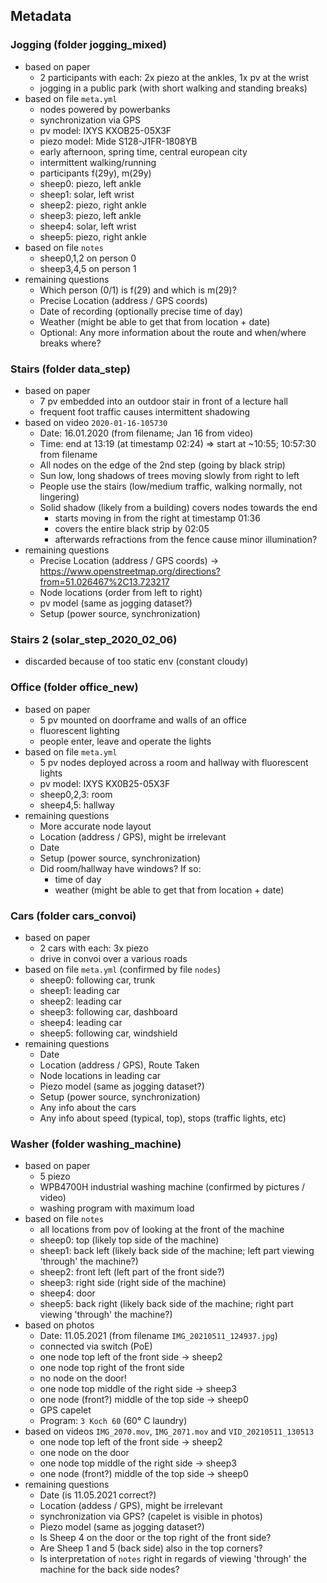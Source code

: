 ## Metadata

### Jogging (folder jogging_mixed)
- based on paper
  - 2 participants with each: 2x piezo at the ankles, 1x pv at the wrist
  - jogging in a public park (with short walking and standing breaks)
- based on file `meta.yml`
  - nodes powered by powerbanks
  - synchronization via GPS
  - pv model: IXYS KXOB25-05X3F
  - piezo model: Mide S128-J1FR-1808YB
  - early afternoon, spring time, central european city
  - intermittent walking/running
  - participants f(29y), m(29y)
  - sheep0: piezo, left ankle
  - sheep1: solar, left wrist
  - sheep2: piezo, right ankle
  - sheep3: piezo, left ankle
  - sheep4: solar, left wrist
  - sheep5: piezo, right ankle
- based on file `notes`
  - sheep0,1,2 on person 0
  - sheep3,4,5 on person 1
- remaining questions
  - Which person (0/1) is f(29) and which is m(29)?
  - Precise Location (address / GPS coords)
  - Date of recording (optionally precise time of day)
  - Weather (might be able to get that from location + date)
  - Optional: Any more information about the route and when/where breaks where?

### Stairs (folder data_step)
- based on paper
  - 7 pv embedded into an outdoor stair in front of a lecture hall
  - frequent foot traffic causes intermittent shadowing
- based on video `2020-01-16-105730`
  - Date: 16.01.2020 (from filename; Jan 16 from video)
  - Time: end at 13:19 (at timestamp 02:24) => start at ~10:55; 10:57:30 from filename
  - All nodes on the edge of the 2nd step (going by black strip)
  - Sun low, long shadows of trees moving slowly from right to left
  - People use the stairs (low/medium traffic, walking normally, not lingering)
  - Solid shadow (likely from a building) covers nodes towards the end
    - starts moving in from the right at timestamp 01:36
    - covers the entire black strip by 02:05
    - afterwards refractions from the fence cause minor illumination?
- remaining questions
  - Precise Location (address / GPS coords) -> https://www.openstreetmap.org/directions?from=51.026467%2C13.723217
  - Node locations (order from left to right)
  - pv model (same as jogging dataset?)
  - Setup (power source, synchronization)

### Stairs 2 (solar_step_2020_02_06)
- discarded because of too static env (constant cloudy)


### Office (folder office_new)
- based on paper
  - 5 pv mounted on doorframe and walls of an office
  - fluorescent lighting
  - people enter, leave and operate the lights
- based on file `meta.yml`
  - 5 pv nodes deployed across a room and hallway with fluorescent lights
  - pv model: IXYS KX0B25-05X3F
  - sheep0,2,3: room
  - sheep4,5: hallway
- remaining questions
  - More accurate node layout
  - Location (address / GPS), might be irrelevant
  - Date
  - Setup (power source, synchronization)
  - Did room/hallway have windows? If so:
    - time of day
    - weather (might be able to get that from location + date)

### Cars (folder cars_convoi)
- based on paper
  - 2 cars with each: 3x piezo
  - drive in convoi over a various roads
- based on file `meta.yml` (confirmed by file `nodes`)
  - sheep0: following car, trunk
  - sheep1: leading car
  - sheep2: leading car
  - sheep3: following car, dashboard
  - sheep4: leading car
  - sheep5: following car, windshield
- remaining questions
  - Date
  - Location (address / GPS), Route Taken
  - Node locations in leading car
  - Piezo model (same as jogging dataset?)
  - Setup (power source, synchronization)
  - Any info about the cars
  - Any info about speed (typical, top), stops (traffic lights, etc)

### Washer (folder washing_machine)
- based on paper
  - 5 piezo
  - WPB4700H industrial washing machine (confirmed by pictures / video)
  - washing program with maximum load
- based on file `notes` 
  - all locations from pov of looking at the front of the machine
  - sheep0: top (likely top side of the machine)
  - sheep1: back left (likely back side of the machine; left part viewing 'through' the machine?)
  - sheep2: front left (left part of the front side?)
  - sheep3: right side (right side of the machine)
  - sheep4: door
  - sheep5: back right (likely back side of the machine; right part viewing 'through' the machine?)
- based on photos
  - Date: 11.05.2021 (from filename `IMG_20210511_124937.jpg`)
  - connected via switch (PoE)
  - one node top left of the front side -> sheep2
  - one node top right of the front side
  - no node on the door!
  - one node top middle of the right side -> sheep3
  - one node (front?) middle of the top side -> sheep0
  - GPS capelet
  - Program: `3 Koch 60` (60° C laundry)
- based on videos `IMG_2070.mov`, `IMG_2071.mov` and `VID_20210511_130513`
  - one node top left of the front side -> sheep2
  - one node on the door
  - one node top middle of the right side -> sheep3
  - one node (front?) middle of the top side -> sheep0
- remaining questions
  - Date (is 11.05.2021 correct?)
  - Location (addess / GPS), might be irrelevant
  - synchronization via GPS? (capelet is visible in photos)
  - Piezo model (same as jogging dataset?)
  - Is Sheep 4 on the door or the top right of the front side?
  - Are Sheep 1 and 5 (back side) also in the top corners?
  - Is interpretation of `notes` right in regards of viewing 'through' the machine for the back side nodes?
